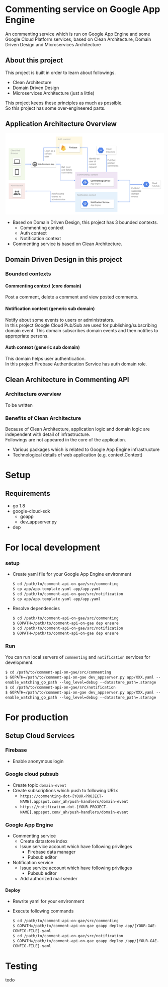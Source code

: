 # Commenting service on Google App Engine

An commenting service which is run on Google App Engine and some Google Cloud Platform services, based on Clean Architecture, Domain Driven Design and Microservices Architecture

## About this project

This project is built in order to learn about followings.
- Clean Architecture
- Domain Driven Design
- Microservices Architecture (just a little)

This project keeps these principles as much as possible.  
So this project has some over-engineered parts.

## Application Architecture Overview

![](doc/architecture-overview.png)

- Based on Domain Driven Design, this project has 3 bounded contexts.
  - Commenting context
  - Auth context
  - Notification context
- Commenting service is based on Clean Architecture.

## Domain Driven Design in this project

### Bounded contexts

#### Commenting context (core domain)

Post a comment, delete a comment and view posted comments.

#### Notification context (generic sub domain)

Notify about some events to users or administrators.  
In this project Google Cloud Pub/Sub are used for publishing/subscribing domain event.
This domain subscribes domain events and then notifies to appropriate persons.

#### Auth context (generic sub domain)

This domain helps user authentication.  
In this project Firebase Authentication Service has auth domain role.

## Clean Architecture in Commenting API

### Architecture overview

To be written

### Benefits of Clean Architecture

Because of Clean Architecture, application logic and domain logic are independent with detail of infrastructure.  
Followings are not appeared in the core of the application.

- Various packages which is related to Google App Engine infrastructure
- Technological details of web application (e.g. context.Context)

# Setup

## Requirements

- go 1.8
- google-cloud-sdk
    - goapp
    - dev_appserver.py
- dep

# For local development

### setup

- Create yaml file for your Google App Engine environment
    ```shell
    $ cd /path/to/comment-api-on-gae/src/commenting
    $ cp app/app.template.yaml app/app.yaml
    $ cd /path/to/comment-api-on-gae/src/notification
    $ cp app/app.template.yaml app/app.yaml
    ```
    
- Resolve dependencies
    ```shell
    $ cd /path/to/comment-api-on-gae/src/commenting
    $ GOPATH=/path/to/comment-api-on-gae dep ensure
    $ cd /path/to/comment-api-on-gae/src/notification
    $ GOPATH=/path/to/comment-api-on-gae dep ensure
    ```

### Run

You can run local servers of `commenting` and `notification` services for development.

```shell
$ cd /path/to/comment-api-on-gae/src/commenting
$ GOPATH=/path/to/comment-api-on-gae dev_appserver.py app/XXX.yaml --enable_watching_go_path --log_level=debug --datastore_path=.storage
$ cd /path/to/comment-api-on-gae/src/notification
$ GOPATH=/path/to/comment-api-on-gae dev_appserver.py app/XXX.yaml --enable_watching_go_path --log_level=debug --datastore_path=.storage
```

# For production

## Setup Cloud Services

### Firebase

- Enable anonymous login

### Google cloud pubsub

- Create topic `domain-event`
- Create subscriptions which push to following URLs
    - `https://commenting-dot-[YOUR-PROJECT-NAME].appspot.com/_ah/push-handlers/domain-event`
    - `https://notification-dot-[YOUR-PROJECT-NAME].appspot.com/_ah/push-handlers/domain-event`
    
### Google App Engine

- Commenting service
    - Create datastore index
    - Issue service account which have following privileges
       - Firebase data manager
       - Pubsub editor
- Notification service
    - Issue service account which have following privileges
       - Pubsub editor
    - Add authorized mail sender
    
#### Deploy

- Rewrite yaml for your environment
    
- Execute following commands

    ```shell
    $ cd /path/to/comment-api-on-gae/src/commenting
    $ GOPATH=/path/to/comment-api-on-gae goapp deploy app/[YOUR-GAE-CONFIG-FILE].yaml
    $ cd /path/to/comment-api-on-gae/src/notification
    $ GOPATH=/path/to/comment-api-on-gae goapp deploy /app/[YOUR-GAE-CONFIG-FILE].yaml
    ```


# Testing

todo
